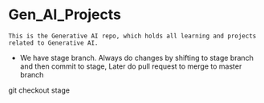 # Gen_AI_Projects

    This is the Generative AI repo, which holds all learning and projects related to Generative AI.

- We have stage branch. Always do changes by shifting to stage branch and then commit to stage, Later do pull request to merge to master branch

git checkout stage
